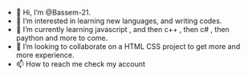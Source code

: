 - 👋 Hi, I’m @Bassem-21.
- 👀 I’m interested in learning new languages, and writing codes.
- 🌱 I’m currently learning javascript , and then c++ , then c# , then paython and more to come.  
- 💞️ I’m looking to collaborate on a HTML CSS project to get more and more experience. 
- 📫 How to reach me check my account

<!---
Bassem-21/Bassem-21 is a ✨ special ✨ repository because its `README.md` (this file) appears on your GitHub profile.
You can click the Preview link to take a look at your changes.
--->
